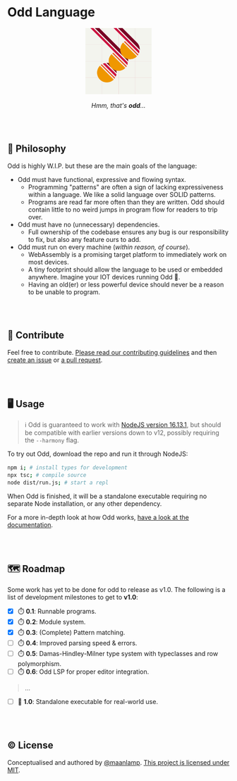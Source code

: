 # Odd Language

<div align="center">
<img src="./logo.svg" height="150" alt="A yellowish-grey square with a thin, faint red — almost pink — grid. In the centre of this square is the word 'odd', written with an industrial design typeface with no holes in the letters, rotated to the left by 45 degrees from the centre. Every letter of the word is composed of four separated coloured parts, going from yellow-orange, to orange, to soft-red to dark crimson. Both D's of the word have ascenders that extend to the end of the square.">

_Hmm, that's **odd**..._

</div>

<br/>
<br/>

## 🧠 Philosophy

Odd is highly W.I.P. but these are the main goals of the language:

- Odd must have functional, expressive and flowing syntax.
  - Programming "patterns" are often a sign of lacking expressiveness within a language. We like a solid language over SOLID patterns.
  - Programs are read far more often than they are written. Odd should contain little to no weird jumps in program flow for readers to trip over.
- Odd must have no (unnecessary) dependencies.
  - Full ownership of the codebase ensures any bug is our responsibility to fix, but also any feature ours to add.
- Odd must run on every machine (_within reason, of course_).
  - WebAssembly is a promising target platform to immediately work on most devices.
  - A tiny footprint should allow the language to be used or embedded anywhere. Imagine your IOT devices running Odd 🤯.
  - Having an old(er) or less powerful device should never be a reason to be unable to program.

<br/>
<br/>

## 🤸 Contribute

Feel free to contribute. [Please read our contributing guidelines](./CONTRIBUTING.md) and then [create an issue](https://github.com/oddlanguage/odd/issues/new) or [a pull request](https://github.com/oddlanguage/odd/pulls).

<br/>
<br/>

## 🖥️ Usage

> ℹ️ Odd is guaranteed to work with [NodeJS version 16.13.1](https://nodejs.org/dist/v16.13.1/), but should be compatible with earlier versions down to v12, possibly requiring the `--harmony` flag.

To try out Odd, download the repo and run it through NodeJS:

```sh
npm i; # install types for development
npx tsc; # compile source
node dist/run.js; # start a repl
```

When Odd is finished, it will be a standalone executable requiring no separate Node installation, or any other dependency.

For a more in-depth look at how Odd works, [have a look at the documentation](docs/syntax.md).

<br/>
<br/>

## 🗺️ Roadmap

Some work has yet to be done for odd to release as v1.0. The following is a list of development milestones to get to **v1.0**:

- [x] ⏱️ **0.1**: Runnable programs.
- [x] ⏱️ **0.2**: Module system.
- [x] ⏱️ **0.3**: (Complete) Pattern matching.
- [ ] ⏱️ **0.4**: Improved parsing speed & errors.
- [ ] ⏱️ **0.5**: Damas-Hindley-Milner type system with typeclasses and row polymorphism.
- [ ] ⏱️ **0.6**: Odd LSP for proper editor integration.

> ...

- [ ] 🏁 **1.0**: Standalone executable for real-world use.

<br/>
<br/>

## © License

Conceptualised and authored by [@maanlamp](https://github.com/maanlamp).
[This project is licensed under MIT](./LICENSE.txt).
